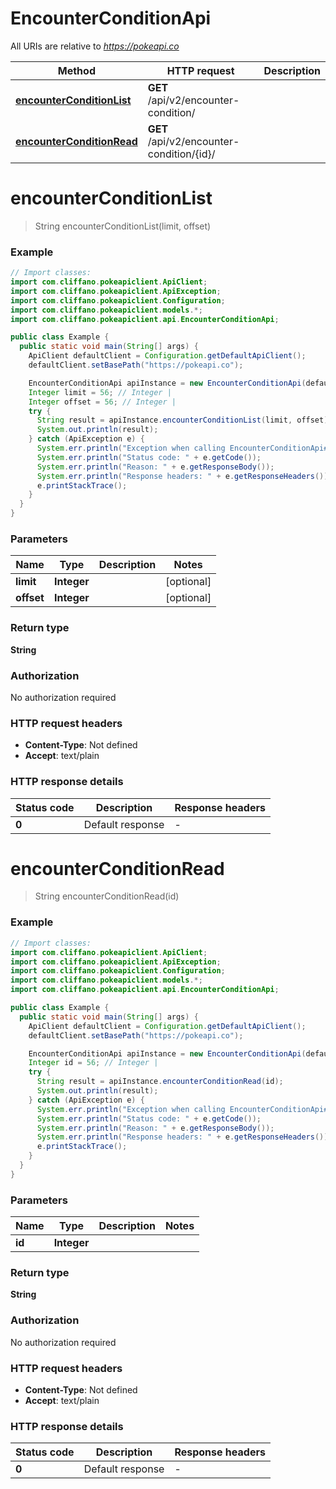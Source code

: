 # EncounterConditionApi

All URIs are relative to *https://pokeapi.co*

| Method | HTTP request | Description |
|------------- | ------------- | -------------|
| [**encounterConditionList**](EncounterConditionApi.md#encounterConditionList) | **GET** /api/v2/encounter-condition/ |  |
| [**encounterConditionRead**](EncounterConditionApi.md#encounterConditionRead) | **GET** /api/v2/encounter-condition/{id}/ |  |


<a id="encounterConditionList"></a>
# **encounterConditionList**
> String encounterConditionList(limit, offset)



### Example
```java
// Import classes:
import com.cliffano.pokeapiclient.ApiClient;
import com.cliffano.pokeapiclient.ApiException;
import com.cliffano.pokeapiclient.Configuration;
import com.cliffano.pokeapiclient.models.*;
import com.cliffano.pokeapiclient.api.EncounterConditionApi;

public class Example {
  public static void main(String[] args) {
    ApiClient defaultClient = Configuration.getDefaultApiClient();
    defaultClient.setBasePath("https://pokeapi.co");

    EncounterConditionApi apiInstance = new EncounterConditionApi(defaultClient);
    Integer limit = 56; // Integer | 
    Integer offset = 56; // Integer | 
    try {
      String result = apiInstance.encounterConditionList(limit, offset);
      System.out.println(result);
    } catch (ApiException e) {
      System.err.println("Exception when calling EncounterConditionApi#encounterConditionList");
      System.err.println("Status code: " + e.getCode());
      System.err.println("Reason: " + e.getResponseBody());
      System.err.println("Response headers: " + e.getResponseHeaders());
      e.printStackTrace();
    }
  }
}
```

### Parameters

| Name | Type | Description  | Notes |
|------------- | ------------- | ------------- | -------------|
| **limit** | **Integer**|  | [optional] |
| **offset** | **Integer**|  | [optional] |

### Return type

**String**

### Authorization

No authorization required

### HTTP request headers

 - **Content-Type**: Not defined
 - **Accept**: text/plain

### HTTP response details
| Status code | Description | Response headers |
|-------------|-------------|------------------|
| **0** | Default response |  -  |

<a id="encounterConditionRead"></a>
# **encounterConditionRead**
> String encounterConditionRead(id)



### Example
```java
// Import classes:
import com.cliffano.pokeapiclient.ApiClient;
import com.cliffano.pokeapiclient.ApiException;
import com.cliffano.pokeapiclient.Configuration;
import com.cliffano.pokeapiclient.models.*;
import com.cliffano.pokeapiclient.api.EncounterConditionApi;

public class Example {
  public static void main(String[] args) {
    ApiClient defaultClient = Configuration.getDefaultApiClient();
    defaultClient.setBasePath("https://pokeapi.co");

    EncounterConditionApi apiInstance = new EncounterConditionApi(defaultClient);
    Integer id = 56; // Integer | 
    try {
      String result = apiInstance.encounterConditionRead(id);
      System.out.println(result);
    } catch (ApiException e) {
      System.err.println("Exception when calling EncounterConditionApi#encounterConditionRead");
      System.err.println("Status code: " + e.getCode());
      System.err.println("Reason: " + e.getResponseBody());
      System.err.println("Response headers: " + e.getResponseHeaders());
      e.printStackTrace();
    }
  }
}
```

### Parameters

| Name | Type | Description  | Notes |
|------------- | ------------- | ------------- | -------------|
| **id** | **Integer**|  | |

### Return type

**String**

### Authorization

No authorization required

### HTTP request headers

 - **Content-Type**: Not defined
 - **Accept**: text/plain

### HTTP response details
| Status code | Description | Response headers |
|-------------|-------------|------------------|
| **0** | Default response |  -  |

